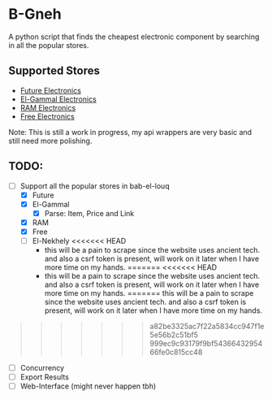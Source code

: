 # B-Gneh
A python script that finds the cheapest electronic component by searching in all the popular stores.

## Supported Stores
- [Future Electronics](https://store.fut-electronics.com/)
- [El-Gammal Electronics](http://elgammalelectronics.com/)
- [RAM Electronics](https://ram-e-shop.com/)
- [Free Electronics](https://free-electronic.com/)

Note: This is still a work in progress, my api wrappers are very basic and still need more polishing.

## TODO:
- [ ] Support all the popular stores in bab-el-louq
    - [x] Future
    - [x] El-Gammal
        - [x] Parse: Item, Price and Link
    - [x] RAM
    - [x] Free
    - [ ] El-Nekhely
<<<<<<< HEAD
        - this will be a pain to scrape since the website uses ancient tech. and also a csrf token is present, will work on it later when I have more time on my hands.
=======
<<<<<<< HEAD
        - this will be a pain to scrape since the website uses ancient tech. and also a csrf token is present, will work on it later when I have more time on my hands.
=======
        this will be a pain to scrape since the website uses ancient tech. and also a csrf token is present, will work on it later when I have more time on my hands.
>>>>>>> a82be3325ac7f22a5834cc947f1e5e56b2c51bf5
>>>>>>> 999ec9c93179f9bf5436643295466fe0c815cc48
- [ ] Concurrency
- [ ] Export Results
- [ ] Web-Interface (might never happen tbh)
